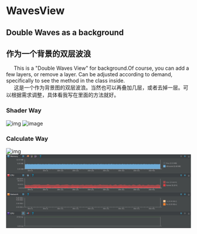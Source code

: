 # WavesView
## Double Waves as a background<br>
## 作为一个背景的双层波浪<br>
&ensp;&ensp;&ensp;This is a "Double Waves View" for background.Of course, you can add a few layers, or remove a layer. 
Can be adjusted according to demand, specifically to see the method in the class inside.<br>
&ensp;&ensp;&ensp;这是一个作为背景图的双层波浪。当然也可以再叠加几层，或者去掉一层。可以根据需求调整，具体看我写在里面的方法就好。<br>

### Shader Way <br>
![img](https://github.com/NickKJ/WavesView/blob/master/DoubleWaves%EF%BC%88Shader%20way%EF%BC%89.gif)
![image](https://github.com/NickKJ/WavesView/blob/master/Shader%20way%E2%80%99s%20Monitors.png)
<br>

### Calculate Way <br>
![img](https://github.com/NickKJ/WavesView/blob/master/DoubleWaves%EF%BC%88Calculate%20way%EF%BC%89.gif)
![image](https://github.com/NickKJ/WavesView/blob/master/Calculate%20way's%20monitors.png)

